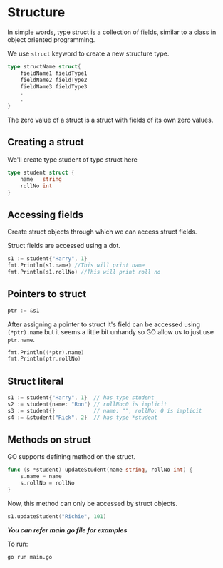 # Structure

In simple words, type struct is a collection of fields, similar to a class in object oriented programming.

We use `struct` keyword to create a new structure type.

```go
type structName struct{
    fieldName1 fieldType1
    fieldName2 fieldType2
    fieldName3 fieldType3
    .
    .
}
```

The zero value of a struct is a struct with fields of its own zero values.

## Creating a struct

We'll create type student of type struct here

```go
type student struct {
    name   string
    rollNo int
}
```

## Accessing fields

Create struct objects through which we can access struct fields.

Struct fields are accessed using a dot.

```go
s1 := student{"Harry", 1}
fmt.Println(s1.name) //This will print name
fmt.Println(s1.rollNo) //This will print roll no
```

## Pointers to struct

```go
ptr := &s1
```

After assigning a pointer to struct it's field can be accessed using `(*ptr).name` but it seems a little bit unhandy so GO allow us to just use `ptr.name`.

```go
fmt.Println((*ptr).name)
fmt.Println(ptr.rollNo)
```

## Struct literal

```go
s1 := student{"Harry", 1}  // has type student
s2 := student{name: "Ron"} // rollNo:0 is implicit
s3 := student{}            // name: "", rollNo: 0 is implicit
s4 := &student{"Rick", 2}  // has type *student
```

## Methods on struct

GO supports defining method on the struct.

```go
func (s *student) updateStudent(name string, rollNo int) {
    s.name = name
    s.rollNo = rollNo
}
```

Now, this method can only be accessed by struct objects.

```go
s1.updateStudent("Richie", 101)
```

***You can refer main.go file for examples***

To run:
```
go run main.go
```
